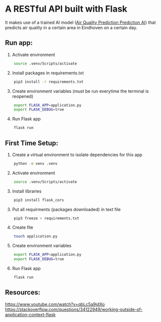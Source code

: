 # A RESTful API built with Flask

It makes use of a trained AI model ([Air Quality Prediction Prediction AI](https://github.com/rawan-a-d/Air-Quality-Prediction)) that predicts air quality in a certain area in Eindhoven on a certain day.

## Run app:

1. Activate environment

```bash
	source .venv/Scripts/activate
```

2. Install packages in requirements.txt

```bash
	pip3 install -r requirements.txt
```

3. Create environment variables (must be run everytime the terminal is reopened)

```bash
	export FLASK_APP=application.py
	export FLASK_DEBUG=true
```

4. Run Flask app

```bash
	flask run
```

## First Time Setup:

1. Create a virtual environment to isolate dependencies for this app

```bash
	python -m venv .venv
```

2. Activate environment

```bash
	source .venv/Scripts/activate
```

3. Install libraries

```bash
	pip3 install flask_cors
```

3. Put all requirments (packages downloaded) in text file

```bash
	pip3 freeze > requirements.txt
```

4. Create file

```bash
	touch application.py
```

5. Create environment variables

```bash
	export FLASK_APP=application.py
	export FLASK_DEBUG=true
```

6. Run Flask app

```bash
	flask run
```

## Resources:

https://www.youtube.com/watch?v=qbLc5a9jdXo
https://stackoverflow.com/questions/34122949/working-outside-of-application-context-flask
